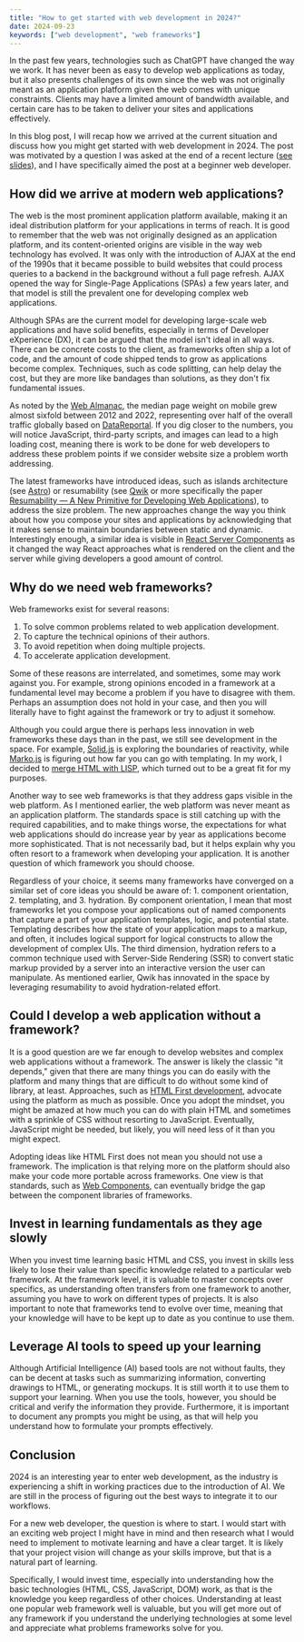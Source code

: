 ```yaml
---
title: "How to get started with web development in 2024?"
date: 2024-09-23
keywords: ["web development", "web frameworks"]
---
```


In the past few years, technologies such as ChatGPT have changed the way we work.
It has never been as easy to develop web applications as today, but it also presents challenges of its own since the web was not originally meant as an application platform given the web comes with unique constraints.
Clients may have a limited amount of bandwidth available, and certain care has to be taken to deliver your sites and applications effectively.

In this blog post, I will recap how we arrived at the current situation and discuss how you might get started with web development in 2024.
The post was motivated by a question I was asked at the end of a recent lecture ([see slides](https://www.researchgate.net/publication/384102326_Web_application_development_-_The_past_the_present_the_future_2024_version)), and I have specifically aimed the post at a beginner web developer.

## How did we arrive at modern web applications?

The web is the most prominent application platform available, making it an ideal distribution platform for your applications in terms of reach.
It is good to remember that the web was not originally designed as an application platform, and its content-oriented origins are visible in the way web technology has evolved.
It was only with the introduction of AJAX at the end of the 1990s that it became possible to build websites that could process queries to a backend in the background without a full page refresh.
AJAX opened the way for Single-Page Applications (SPAs) a few years later, and that model is still the prevalent one for developing complex web applications.

Although SPAs are the current model for developing large-scale web applications and have solid benefits, especially in terms of Developer eXperience (DX), it can be argued that the model isn't ideal in all ways.
There can be concrete costs to the client, as frameworks often ship a lot of code, and the amount of code shipped tends to grow as applications become complex.
Techniques, such as code splitting, can help delay the cost, but they are more like bandages than solutions, as they don't fix fundamental issues.

As noted by the [Web Almanac](https://almanac.httparchive.org/en/2022/page-weight), the median page weight on mobile grew almost sixfold between 2012 and 2022, representing over half of the overall traffic globally based on [DataReportal](https://datareportal.com/global-digital-overview). If you dig closer to the numbers, you will notice JavaScript, third-party scripts, and images can lead to a high loading cost, meaning there is work to be done for web developers to address these problem points if we consider website size a problem worth addressing.

The latest frameworks have introduced ideas, such as islands architecture (see [Astro](https://astro.build/)) or resumability (see [Qwik](https://qwik.dev/) or more specifically the paper [Resumability — A New Primitive for Developing Web Applications](https://ieeexplore.ieee.org/abstract/document/10388344/)), to address the size problem. The new approaches change the way you think about how you compose your sites and applications by acknowledging that it makes sense to maintain boundaries between static and dynamic.
Interestingly enough, a similar idea is visible in [React Server Components](https://react.dev/reference/rsc/server-components) as it changed the way React approaches what is rendered on the client and the server while giving developers a good amount of control.

## Why do we need web frameworks?

Web frameworks exist for several reasons:

1. To solve common problems related to web application development.
2. To capture the technical opinions of their authors.
3. To avoid repetition when doing multiple projects.
4. To accelerate application development.

Some of these reasons are interrelated, and sometimes, some may work against you.
For example, strong opinions encoded in a framework at a fundamental level may become a problem if you have to disagree with them.
Perhaps an assumption does not hold in your case, and then you will literally have to fight against the framework or try to adjust it somehow.

Although you could argue there is perhaps less innovation in web frameworks these days than in the past, we still see development in the space. For example, [Solid.js](https://www.solidjs.com/) is exploring the boundaries of reactivity, while [Marko.js](https://markojs.com/) is figuring out how far you can go with templating.
In my work, I decided to [merge HTML with LISP](https://gustwind.js.org/templating/), which turned out to be a great fit for my purposes.

Another way to see web frameworks is that they address gaps visible in the web platform. As I mentioned earlier, the web platform was never meant as an application platform.
The standards space is still catching up with the required capabilities, and to make things worse, the expectations for what web applications should do increase year by year as applications become more sophisticated.
That is not necessarily bad, but it helps explain why you often resort to a framework when developing your application.
It is another question of which framework you should choose.

Regardless of your choice, it seems many frameworks have converged on a similar set of core ideas you should be aware of: 1. component orientation, 2. templating, and 3. hydration. By component orientation, I mean that most frameworks let you compose your applications out of named components that capture a part of your application templates, logic, and potential state.
Templating describes how the state of your application maps to a markup, and often, it includes logical support for logical constructs to allow the development of complex UIs.
The third dimension, hydration refers to a common technique used with Server-Side Rendering (SSR) to convert static markup provided by a server into an interactive version the user can manipulate.
As mentioned earlier, Qwik has innovated in the space by leveraging resumability to avoid hydration-related effort.

## Could I develop a web application without a framework?

It is a good question are we far enough to develop websites and complex web applications without a framework.
The answer is likely the classic "it depends," given that there are many things you can do easily with the platform and many things that are difficult to do without some kind of library, at least.
Approaches, such as [HTML First development](https://html-first.com/), advocate using the platform as much as possible.
Once you adopt the mindset, you might be amazed at how much you can do with plain HTML and sometimes with a sprinkle of CSS without resorting to JavaScript.
Eventually, JavaScript might be needed, but likely, you will need less of it than you might expect.

Adopting ideas like HTML First does not mean you should not use a framework.
The implication is that relying more on the platform should also make your code more portable across frameworks.
One view is that standards, such as [Web Components](https://developer.mozilla.org/en-US/docs/Web/API/Web_components), can eventually bridge the gap between the component libraries of frameworks.

## Invest in learning fundamentals as they age slowly

When you invest time learning basic HTML and CSS, you invest in skills less likely to lose their value than specific knowledge related to a particular web framework.
At the framework level, it is valuable to master concepts over specifics, as understanding often transfers from one framework to another, assuming you have to work on different types of projects.
It is also important to note that frameworks tend to evolve over time, meaning that your knowledge will have to be kept up to date as you continue to use them.

## Leverage AI tools to speed up your learning

Although Artificial Intelligence (AI) based tools are not without faults, they can be decent at tasks such as summarizing information, converting drawings to HTML, or generating mockups. It is still worth it to use them to support your learning.
When you use the tools, however, you should be critical and verify the information they provide.
Furthermore, it is important to document any prompts you might be using, as that will help you understand how to formulate your prompts effectively.

## Conclusion

2024 is an interesting year to enter web development, as the industry is experiencing a shift in working practices due to the introduction of AI.
We are still in the process of figuring out the best ways to integrate it to our workflows.

For a new web developer, the question is where to start.
I would start with an exciting web project I might have in mind and then research what I would need to implement to motivate learning and have a clear target.
It is likely that your project vision will change as your skills improve, but that is a natural part of learning.

Specifically, I would invest time, especially into understanding how the basic technologies (HTML, CSS, JavaScript, DOM) work, as that is the knowledge you keep regardless of other choices.
Understanding at least one popular web framework well is valuable, but you will get more out of any framework if you understand the underlying technologies at some level and appreciate what problems frameworks solve for you.
